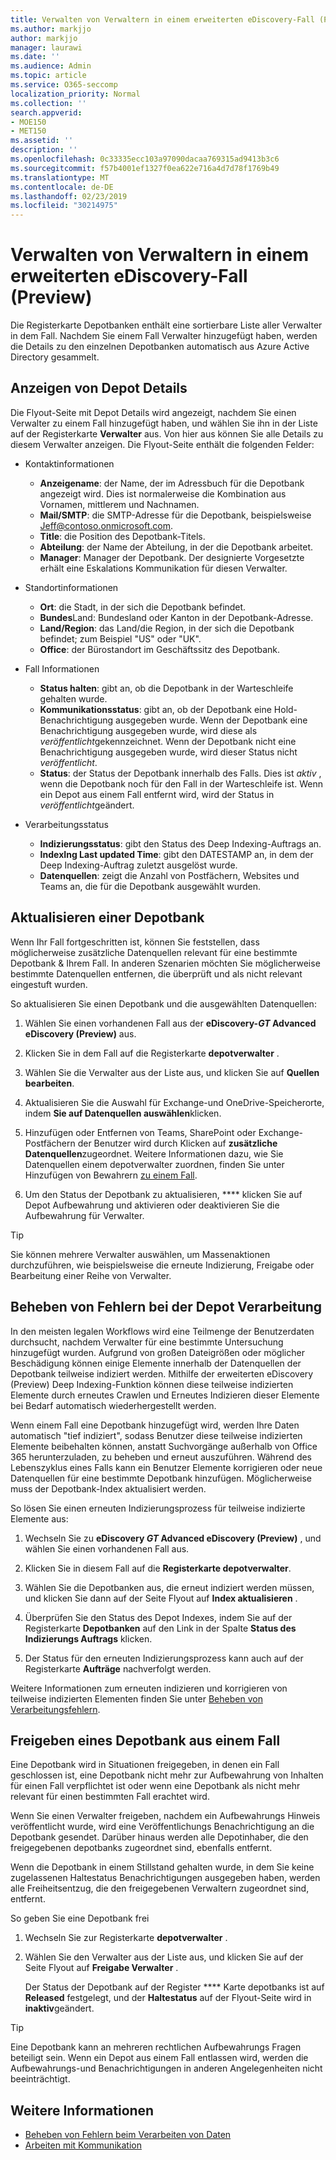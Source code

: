 ```yaml
---
title: Verwalten von Verwaltern in einem erweiterten eDiscovery-Fall (Preview)
ms.author: markjjo
author: markjjo
manager: laurawi
ms.date: ''
ms.audience: Admin
ms.topic: article
ms.service: O365-seccomp
localization_priority: Normal
ms.collection: ''
search.appverid:
- MOE150
- MET150
ms.assetid: ''
description: ''
ms.openlocfilehash: 0c33335ecc103a97090dacaa769315ad9413b3c6
ms.sourcegitcommit: f57b4001ef1327f0ea622e716a4d7d78f1769b49
ms.translationtype: MT
ms.contentlocale: de-DE
ms.lasthandoff: 02/23/2019
ms.locfileid: "30214975"
---
```

# <a name="manage-custodians-in-an-advanced-ediscovery-preview-case"></a>Verwalten von Verwaltern in einem erweiterten eDiscovery-Fall (Preview)

Die Registerkarte Depotbanken enthält eine sortierbare Liste aller Verwalter in dem Fall. Nachdem Sie einem Fall Verwalter hinzugefügt haben, werden die Details zu den einzelnen Depotbanken automatisch aus Azure Active Directory gesammelt.

## <a name="viewing-custodian-details"></a>Anzeigen von Depot Details

Die Flyout-Seite mit Depot Details wird angezeigt, nachdem Sie einen Verwalter zu einem Fall hinzugefügt haben, und wählen Sie ihn in der Liste auf der Registerkarte **Verwalter** aus. Von hier aus können Sie alle Details zu diesem Verwalter anzeigen. Die Flyout-Seite enthält die folgenden Felder:

- Kontaktinformationen

  - **Anzeigename**: der Name, der im Adressbuch für die Depotbank angezeigt wird. Dies ist normalerweise die Kombination aus Vornamen, mittlerem und Nachnamen.
  - **Mail/SMTP**: die SMTP-Adresse für die Depotbank, beispielsweise Jeff@contoso.onmicrosoft.com.  
  - **Title**: die Position des Depotbank-Titels.
  - **Abteilung**: der Name der Abteilung, in der die Depotbank arbeitet.
  - **Manager**: Manager der Depotbank. Der designierte Vorgesetzte erhält eine Eskalations Kommunikation für diesen Verwalter.
  
- Standortinformationen

  - **Ort**: die Stadt, in der sich die Depotbank befindet.
  - **Bundes**Land: Bundesland oder Kanton in der Depotbank-Adresse.
  - **Land/Region**: das Land/die Region, in der sich die Depotbank befindet; zum Beispiel "US" oder "UK".
  - **Office**: der Bürostandort im Geschäftssitz des Depotbank.

- Fall Informationen

  - **Status halten**: gibt an, ob die Depotbank in der Warteschleife gehalten wurde. 
  - **Kommunikationsstatus**: gibt an, ob der Depotbank eine Hold-Benachrichtigung ausgegeben wurde. Wenn der Depotbank eine Benachrichtigung ausgegeben wurde, wird diese als *veröffentlicht*gekennzeichnet. Wenn der Depotbank nicht eine Benachrichtigung ausgegeben wurde, wird dieser Status nicht *veröffentlicht*. 
  - **Status**: der Status der Depotbank innerhalb des Falls. Dies ist *aktiv* , wenn die Depotbank noch für den Fall in der Warteschleife ist. Wenn ein Depot aus einem Fall entfernt wird, wird der Status in *veröffentlicht*geändert. 

- Verarbeitungsstatus

  - **Indizierungsstatus**: gibt den Status des Deep Indexing-Auftrags an.  
  - **IndexIng Last updated Time**: gibt den DATESTAMP an, in dem der Deep Indexing-Auftrag zuletzt ausgelöst wurde.
  - **Datenquellen**: zeigt die Anzahl von Postfächern, Websites und Teams an, die für die Depotbank ausgewählt wurden.

## <a name="updating-a-custodian"></a>Aktualisieren einer Depotbank

Wenn Ihr Fall fortgeschritten ist, können Sie feststellen, dass möglicherweise zusätzliche Datenquellen relevant für eine bestimmte Depotbank & Ihrem Fall. In anderen Szenarien möchten Sie möglicherweise bestimmte Datenquellen entfernen, die überprüft und als nicht relevant eingestuft wurden.

So aktualisieren Sie einen Depotbank und die ausgewählten Datenquellen:

1. Wählen Sie einen vorhandenen Fall aus der **eDiscovery-_GT_ Advanced eDiscovery (Preview)** aus.
  
2. Klicken Sie in dem Fall auf die Registerkarte **depotverwalter** .
  
3. Wählen Sie die Verwalter aus der Liste aus, und klicken Sie auf **Quellen bearbeiten**.
  
4. Aktualisieren Sie die Auswahl für Exchange-und OneDrive-Speicherorte, indem **Sie auf Datenquellen auswählen**klicken.
  
5. Hinzufügen oder Entfernen von Teams, SharePoint oder Exchange-Postfächern der Benutzer wird durch Klicken auf **zusätzliche Datenquellen**zugeordnet. Weitere Informationen dazu, wie Sie Datenquellen einem depotverwalter zuordnen, finden Sie unter Hinzufügen von Bewahrern [zu einem Fall](add-custodians-to-case.md).
  
6. Um den Status der Depotbank zu aktualisieren, **** klicken Sie auf Depot Aufbewahrung und aktivieren oder deaktivieren Sie die Aufbewahrung für Verwalter.

> [!TIP]
> Sie können mehrere Verwalter auswählen, um Massenaktionen durchzuführen, wie beispielsweise die erneute Indizierung, Freigabe oder Bearbeitung einer Reihe von Verwalter.

## <a name="resolving-custodian-processing-errors"></a>Beheben von Fehlern bei der Depot Verarbeitung

In den meisten legalen Workflows wird eine Teilmenge der Benutzerdaten durchsucht, nachdem Verwalter für eine bestimmte Untersuchung hinzugefügt wurden. Aufgrund von großen Dateigrößen oder möglicher Beschädigung können einige Elemente innerhalb der Datenquellen der Depotbank teilweise indiziert werden. Mithilfe der erweiterten eDiscovery (Preview) Deep Indexing-Funktion können diese teilweise indizierten Elemente durch erneutes Crawlen und Erneutes Indizieren dieser Elemente bei Bedarf automatisch wiederhergestellt werden. 

Wenn einem Fall eine Depotbank hinzugefügt wird, werden Ihre Daten automatisch "tief indiziert", sodass Benutzer diese teilweise indizierten Elemente beibehalten können, anstatt Suchvorgänge außerhalb von Office 365 herunterzuladen, zu beheben und erneut auszuführen. Während des Lebenszyklus eines Falls kann ein Benutzer Elemente korrigieren oder neue Datenquellen für eine bestimmte Depotbank hinzufügen. Möglicherweise muss der Depotbank-Index aktualisiert werden. 

So lösen Sie einen erneuten Indizierungsprozess für teilweise indizierte Elemente aus:

1. Wechseln Sie zu **eDiscovery _GT_ Advanced eDiscovery (Preview)** , und wählen Sie einen vorhandenen Fall aus.

2. Klicken Sie in diesem Fall auf die **Registerkarte depotverwalter**. 

3. Wählen Sie die Depotbanken aus, die erneut indiziert werden müssen, und klicken Sie dann auf der Seite Flyout auf **Index aktualisieren** .

4. Überprüfen Sie den Status des Depot Indexes, indem Sie auf der Registerkarte **Depotbanken** auf den Link in der Spalte **Status des Indizierungs Auftrags** klicken.  

5. Der Status für den erneuten Indizierungsprozess kann auch auf der Registerkarte **Aufträge** nachverfolgt werden.

Weitere Informationen zum erneuten indizieren und korrigieren von teilweise indizierten Elementen finden Sie unter [Beheben von Verarbeitungsfehlern](processing-data-for-case.md).

## <a name="releasing-a-custodian-from-a-case"></a>Freigeben eines Depotbank aus einem Fall

Eine Depotbank wird in Situationen freigegeben, in denen ein Fall geschlossen ist, eine Depotbank nicht mehr zur Aufbewahrung von Inhalten für einen Fall verpflichtet ist oder wenn eine Depotbank als nicht mehr relevant für einen bestimmten Fall erachtet wird. 

Wenn Sie einen Verwalter freigeben, nachdem ein Aufbewahrungs Hinweis veröffentlicht wurde, wird eine Veröffentlichungs Benachrichtigung an die Depotbank gesendet. Darüber hinaus werden alle Depotinhaber, die den freigegebenen depotbanks zugeordnet sind, ebenfalls entfernt.

Wenn die Depotbank in einem Stillstand gehalten wurde, in dem Sie keine zugelassenen Haltestatus Benachrichtigungen ausgegeben haben, werden alle Freiheitsentzug, die den freigegebenen Verwaltern zugeordnet sind, entfernt.  

So geben Sie eine Depotbank frei 

1.  Wechseln Sie zur Registerkarte **depotverwalter** .

2.  Wählen Sie den Verwalter aus der Liste aus, und klicken Sie auf der Seite Flyout auf **Freigabe Verwalter** .

    Der Status der Depotbank auf der Register **** Karte depotbanks ist auf **Released** festgelegt, und der **Haltestatus** auf der Flyout-Seite wird in **inaktiv**geändert. 

> [!TIP]
> Eine Depotbank kann an mehreren rechtlichen Aufbewahrungs Fragen beteiligt sein. Wenn ein Depot aus einem Fall entlassen wird, werden die Aufbewahrungs-und Benachrichtigungen in anderen Angelegenheiten nicht beeinträchtigt.

## <a name="related-information"></a>Weitere Informationen

 - [Beheben von Fehlern beim Verarbeiten von Daten](error-remediation.md) 
- [Arbeiten mit Kommunikation](managing-custodian-communications.md)
